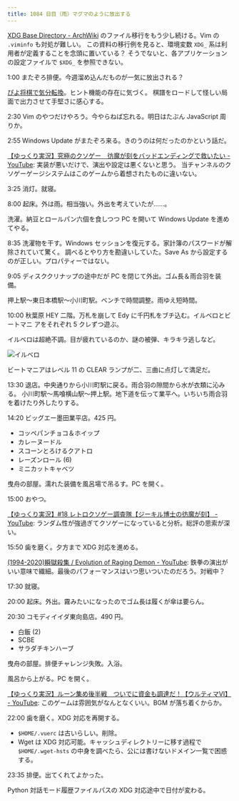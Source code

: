```yaml
---
title: 1084 日目（雨）マグマのように放出する
---
```


[XDG Base Directory - ArchWiki](https://wiki.archlinux.org/title/XDG_Base_Directory)
のファイル移行をもう少し続ける。Vim の `.viminfo` も対処が難しい。
この資料の移行例を見ると、環境変数 `XDG_` 系は利用者が定義することを念頭に置いている？
そうでないと、各アプリケーションの設定ファイルで `$XDG_` を参照できない。

1:00 またぞろ排便。今週溜め込んだものが一気に放出される？

[ぴよ将棋で気分転換](https://twitter.com/showa_yojyo/status/1646924715074949121)。ヒント機能の存在に気づく。
棋譜をロードして怪しい局面で出力させて手堅さに感心する。

2:30 Vim のやつだけやろう。今やらねば忘れる。明日はたぶん JavaScript 周りか。

2:55 Windows Update がまたぞろ来る。きのうのは何だったのかという話だ。

[【ゆっくり実況】究極のクソゲー　彷魔が刻をバッドエンディングで救いたい - YouTube](https://www.youtube.com/watch?v=wr5_gFQfb3I):
実装が悪いだけで、演出や設定は悪くないと思う。
当チャンネルのクソゲーゲージシステムはこのゲームから着想されたものに違いない。

3:25 消灯。就寝。

8:00 起床。外は雨。相当強い。外出を考えていたが……。

洗濯。納豆とロールパン六個を食しつつ PC を開いて Windows Update を進めてやる。

8:35 洗濯物を干す。Windows セッションを復元する。家計簿のパスワードが解除されていて驚く。
調べるとやり方を勘違いしていた。Save As から設定するのが正しい。プロパティーではない。

9:05 ディスククリナップの途中だが PC を閉じて外出。ゴム長＆雨合羽を装備。

押上駅～東日本橋駅～小川町駅。ベンチで時間調整。雨ゆえ短時間。

10:00 秋葉原 HEY 二階。万札を崩して Edy に千円札をブチ込む。イルベロとビートマニ
アをそれぞれ 5 クレずつ遊ぶ。

イルベロは超絶不調。目が疲れているのか、謎の被弾、キラキラ逃しなど。

![イルベロ](https://pbs.twimg.com/media/Ftu9xtCacAEbOmL?format=jpg&name=small)

ビートマニアはレベル 11 の CLEAR ランプが二、三曲に点灯して満足だ。

13:30 退店。中央通りから小川町駅に戻る。雨合羽の隙間から水が衣類に沁みる。
小川町駅～馬喰横山駅～押上駅。地下道を伝って業平へ。いちいち雨合羽を着けたり外したりする。

14:20 ビッグエー墨田業平店。425 円。

* コッペパンチョコ＆ホイップ
* カレーヌードル
* スコーンとろけるクアトロ
* レーズンロール (6)
* ミニカットキャベツ

曳舟の部屋。濡れた装備を風呂場で吊るす。PC を開く。

15:00 おやつ。

[【ゆっくり実況】#18 レトロクソゲー調査隊【ジーキル博士の彷魔が刻】 - YouTube](https://www.youtube.com/watch?v=4EeoA8za8rE):
ランダム性が強過ぎてクソゲーになっていると分析。総評の思索が深い。

15:50 歯を磨く。夕方まで XDG 対応を進める。

[(1994-2020)瞬獄殺集 / Evolution of Raging Demon - YouTube](https://www.youtube.com/watch?v=tkMqIeyOPvM):
鉄拳の演出がいい意味で繊細。最後のパフォーマンスはいつ思いついたのだろう。対戦中？

17:30 就寝。

20:00 起床。外出。霧みたいになったのでゴム長は履くが傘は要らん。

20:30 コモディイイダ東向島店。490 円。

* 白飯 (2)
* SCBE
* サラダチキンハーブ

曳舟の部屋。排便チャレンジ失敗。入浴。

風呂から上がる。PC を開く。

[【ゆっくり実況】ルーン集め後半戦　ついでに資金も調達だ！【ウルティマⅥ】 - YouTube](https://www.youtube.com/watch?v=oT26_T2cjRw):
このゲームは雰囲気がなんとなくいい。BGM が落ち着くからか。

22:00 歯を磨く。XDG 対応を再開する。

* `$HOME/.vuerc` は古いらしい。削除。
* Wget は XDG 対応可能。キャッシュディレクトリーに移す過程で `$HOME/.wget-hsts`
  の中身を調べたら、公には書けないドメイン一覧で困惑する。

23:35 排便。出てくれてよかった。

Python 対話モード履歴ファイルパスの XDG 対応途中で日付が変わる。

